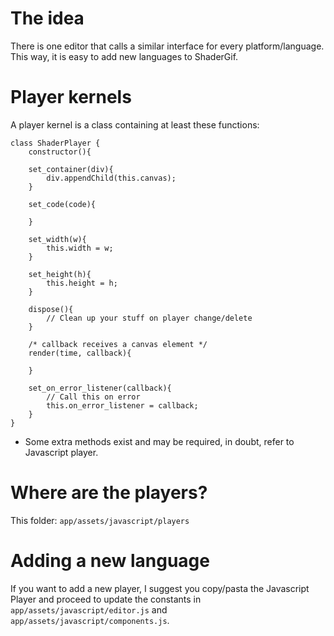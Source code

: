 # The idea

There is one editor that calls a similar interface for every platform/language. This way, it is easy to add new languages to ShaderGif. 

# Player kernels

A player kernel is a class containing at least these functions:

	class ShaderPlayer {
		constructor(){
	
		set_container(div){
			div.appendChild(this.canvas);
		}
		
		set_code(code){
			
		}
		
		set_width(w){
			this.width = w;
		}
		
		set_height(h){
			this.height = h;
		}

		dispose(){
			// Clean up your stuff on player change/delete
		}
		
		/* callback receives a canvas element */
		render(time, callback){
			
		}

		set_on_error_listener(callback){
			// Call this on error
			this.on_error_listener = callback;
		}
	}

* Some extra methods exist and may be required, in doubt, refer to Javascript player.

# Where are the players?

This folder: `app/assets/javascript/players`

# Adding a new language

If you want to add a new player, I suggest you copy/pasta the Javascript Player and proceed to update the constants in `app/assets/javascript/editor.js` and `app/assets/javascript/components.js`.

